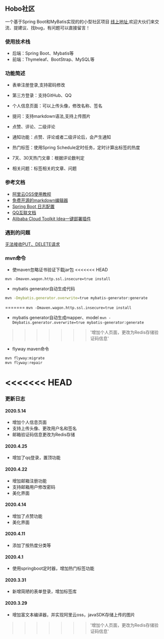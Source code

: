 ## Hobo社区
一个基于Spring Boot和MyBatis实现的的小型社区项目
[线上地址](http://www.hobosocool.top:81/),欢迎大伙们来交流、提建议、找bug，有问题可以直接留言！
### 使用技术栈

- 后端：Spring Boot、Mybatis等
- 前端：Thymeleaf、BootStrap、MySQL等

### 功能简述

- 表单注册登录,支持密码修改

- 第三方登录：支持GitHub、QQ

- 个人信息页面：可以上传头像，修改名称、签名

- 提问：支持markdown语法,支持上传图片

- 点赞、评论、二级评论

- 通知功能：点赞、评论或者二级评论后，会产生通知

- 热门标签：使用Spring Schedule定时任务，定时计算出标签的热度

- 7天、30天热门文章：根据评论数判定

- 相关问题：标签相关的文章、问题

### 参考文档
- [阿里云OSS使用教程](https://help.aliyun.com/document_detail/31883.html?spm=5176.8466010.bucket.4.7c451450a0B80C)
- [免费开源的markdown编辑器](http://editor.md.ipandao.com/)
- [Spring Boot 日志配置](https://blog.csdn.net/Inke88/article/details/75007649) 
- [QQ互联文档](https://wiki.connect.qq.com/%E5%87%86%E5%A4%87%E5%B7%A5%E4%BD%9C_oauth2-0)
- [Alibaba Cloud Toolkit Idea一键部署插件](https://help.aliyun.com/product/29966.html)

### 遇到的问题
[无法接收PUT、DELETE请求](https://blog.csdn.net/Soul_Ming/article/details/104761142)

### mvn命令
- 使maven忽略证书验证下载jar包
<<<<<<< HEAD
```shell 
mvn -Dmaven.wagon.http.ssl.insecure=true install
```
- mybatis generator自动生成代码
```bash 
mvn -Dmybatis.generator.overwrite=true mybatis-generator:generate
```
=======
`mvn -Dmaven.wagon.http.ssl.insecure=true install`

- mybatis generator自动生成mapper、model
`mvn -Dmybatis.generator.overwrite=true mybatis-generator:generate`

>>>>>>> '增加个人页面，更改为Redis存储验证码信息'
- flyway maven命令
```bash
mvn flyway:migrate
mvn flyway:repair
```
<<<<<<< HEAD
=======

### 更新日志
#### 2020.5.14
- 增加个人信息页面
- 支持上传头像、更改用户名和签名
- 邮箱验证码信息更改为Redis存储

#### 2020.4.25
- 增加了qq登录，置顶功能

#### 2020.4.22
- 增加邮箱注册功能
- 支持邮箱用户修改密码
- 美化界面

#### 2020.4.14
- 增加了点赞功能
- 美化界面

#### 2020.4.11
- 添加了按热度分类等

#### 2020.4.1
- 使用springboot定时器，增加热门标签功能

#### 2020.3.31
- 新增简陋的表单登录，增加标签库

#### 2020.3.29
- 增加富文本编译器，并实现阿里云oss，javaSDK存储上传的图片
>>>>>>> '增加个人页面，更改为Redis存储验证码信息'
